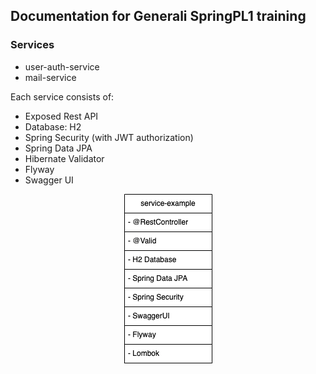 ## Documentation for Generali SpringPL1 training

### Services 
- user-auth-service
- mail-service 

Each service consists of:
- Exposed Rest API
- Database: H2
- Spring Security (with JWT authorization)
- Spring Data JPA
- Hibernate Validator 
- Flyway 
- Swagger UI

<p align="center">
    <img src="/service-example.png" alt="example-service">
</p>
